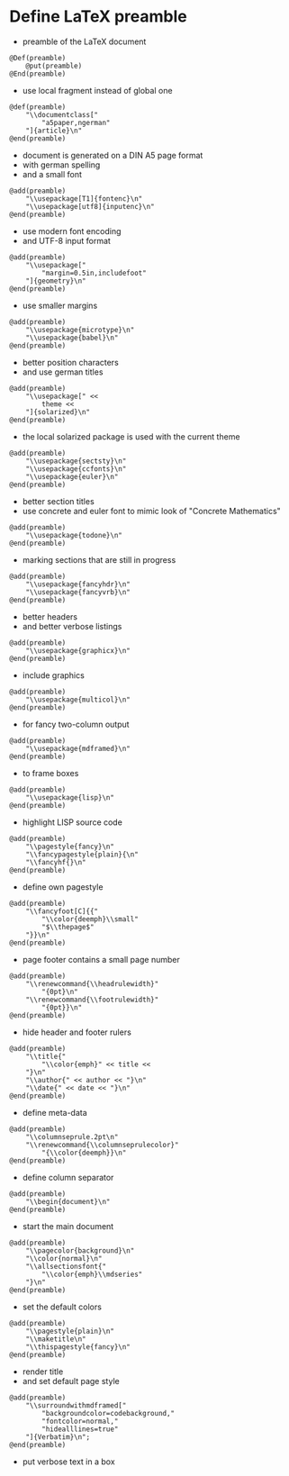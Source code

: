 # Define LaTeX preamble
* preamble of the LaTeX document

```
@Def(preamble)
	@put(preamble)
@End(preamble)
```
* use local fragment instead of global one

```
@def(preamble)
	"\\documentclass["
		"a5paper,ngerman"
	"]{article}\n"
@end(preamble)
```
* document is generated on a DIN A5 page format
* with german spelling
* and a small font

```
@add(preamble)
	"\\usepackage[T1]{fontenc}\n"
	"\\usepackage[utf8]{inputenc}\n"
@end(preamble)
```
* use modern font encoding
* and UTF-8 input format

```
@add(preamble)
	"\\usepackage["
		"margin=0.5in,includefoot"
	"]{geometry}\n"
@end(preamble)
```
* use smaller margins

```
@add(preamble)
	"\\usepackage{microtype}\n"
	"\\usepackage{babel}\n"
@end(preamble)
```
* better position characters
* and use german titles

```
@add(preamble)
	"\\usepackage[" <<
		theme <<
	"]{solarized}\n"
@end(preamble)
```
* the local solarized package is used with the current theme

```
@add(preamble)
	"\\usepackage{sectsty}\n"
	"\\usepackage{ccfonts}\n"
	"\\usepackage{euler}\n"
@end(preamble)
```
* better section titles
* use concrete and euler font to mimic look of "Concrete Mathematics"

```
@add(preamble)
	"\\usepackage{todone}\n"
@end(preamble)
```
* marking sections that are still in progress

```
@add(preamble)
	"\\usepackage{fancyhdr}\n"
	"\\usepackage{fancyvrb}\n"
@end(preamble)
```
* better headers
* and better verbose listings

```
@add(preamble)
	"\\usepackage{graphicx}\n"
@end(preamble)
```
* include graphics

```
@add(preamble)
	"\\usepackage{multicol}\n"
@end(preamble)
```
* for fancy two-column output

```
@add(preamble)
	"\\usepackage{mdframed}\n"
@end(preamble)
```
* to frame boxes

```
@add(preamble)
	"\\usepackage{lisp}\n"
@end(preamble)
```
* highlight LISP source code

```
@add(preamble)
	"\\pagestyle{fancy}\n"
	"\\fancypagestyle{plain}{\n"
	"\\fancyhf{}\n"
@end(preamble)
```
* define own pagestyle

```
@add(preamble)
	"\\fancyfoot[C]{{"
		"\\color{deemph}\\small"
		"$\\thepage$"
	"}}\n"
@end(preamble)
```
* page footer contains a small page number

```
@add(preamble)
	"\\renewcommand{\\headrulewidth}"
		"{0pt}\n"
	"\\renewcommand{\\footrulewidth}"
		"{0pt}}\n"
@end(preamble)
```
* hide header and footer rulers

```
@add(preamble)
	"\\title{"
		"\\color{emph}" << title <<
	"}\n"
	"\\author{" << author << "}\n"
	"\\date{" << date << "}\n"
@end(preamble)
```
* define meta-data

```
@add(preamble)
	"\\columnseprule.2pt\n"
	"\\renewcommand{\\columnseprulecolor}"
		"{\\color{deemph}}\n"
@end(preamble)
```
* define column separator

```
@add(preamble)
	"\\begin{document}\n"
@end(preamble)
```
* start the main document

```
@add(preamble)
	"\\pagecolor{background}\n"
	"\\color{normal}\n"
	"\\allsectionsfont{"
		"\\color{emph}\\mdseries"
	"}\n"
@end(preamble)
```
* set the default colors

```
@add(preamble)
	"\\pagestyle{plain}\n"
	"\\maketitle\n"
	"\\thispagestyle{fancy}\n"
@end(preamble)
```
* render title
* and set default page style

```
@add(preamble)
	"\\surroundwithmdframed["
		"backgroundcolor=codebackground,"
		"fontcolor=normal,"
		"hidealllines=true"
	"]{Verbatim}\n";
@end(preamble)
```
* put verbose text in a box
